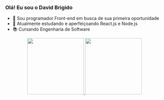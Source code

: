 ### Olá! Eu sou o David Brigido



- 🔭 Sou programador Front-end em busca de sua primeira oportunidade
- 🌱 Atualmente estudando e aperfeiçoando React.js e Node.js
- 📚 Cursando Engenharia de Software


<div align="center">
  <a href="https://github.com/rafaballerini">
  <img height="180em" src="https://github-readme-stats.vercel.app/api?username=DavidGBbr&show_icons=true&theme=dark&include_all_commits=true&count_private=true"/>
  <img height="180em" src="https://github-readme-stats.vercel.app/api/top-langs/?username=DavidGBbr&layout=compact&langs_count=7&theme=dark"/>
</div>
